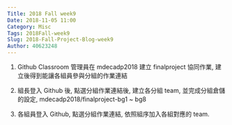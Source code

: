 ```yaml
---
Title: 2018 Fall week9
Date: 2018-11-05 11:00
Category: Misc
Tags: 2018Fall-week9
Slug: 2018-Fall-Project-Blog-week9
Author: 40623248
---
```




<!-- PELICAN_END_SUMMARY -->

1. Github Classroom 管理員在 mdecadp2018 建立 finalproject 協同作業, 建立後得到能讓各組員參與分組的作業連結

2. 組長登入 Github 後, 點選分組作業連結後, 建立各分組 team, 並完成分組倉儲的設定, mdecadp2018/finalproject-bg1 ~ bg8

3. 各組員登入 Github, 點選分組作業連結, 依照組序加入各組對應的 team.



